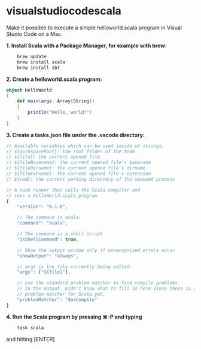 # visualstudiocodescala
Make it possible to execute a simple helloworld.scala program in Visual Studio Code on a Mac.

**1. Install Scala with a Package Manager, for example with brew:**

```bash
    brew update
    brew install scala
    brew install sbt
```
    
**2. Create a helloworld.scala program:**

```scala
object HelloWorld 
{	
	def main(args: Array[String]) 
	{
		println("Hello, world!")
	}
}
```

**3. Create a tasks.json file under the .vscode directory:**

```js
// Available variables which can be used inside of strings.
// ${workspaceRoot}: the root folder of the team
// ${file}: the current opened file
// ${fileBasename}: the current opened file's basename
// ${fileDirname}: the current opened file's dirname
// ${fileExtname}: the current opened file's extension
// ${cwd}: the current working directory of the spawned process

// A task runner that calls the Scala compiler and
// runs a HelloWorld.scala program
{
	"version": "0.1.0",

	// The command is scala.
	"command": "scala",

	// The command is a shell script
	"isShellCommand": true,

	// Show the output window only if unrecognized errors occur.
	"showOutput": "always",

	// args is the file currently being edited.
	"args": ["${file}"],

	// use the standard problem matcher to find compile problems
	// in the output. Didn't know what to fill in here since there is no
	// problem matcher for Scala yet.
	"problemMatcher": "$msCompile"
}
```

**4. Run the Scala program by pressing ⌘-P and typing**

```bash
    task scala
```

and hitting [ENTER]